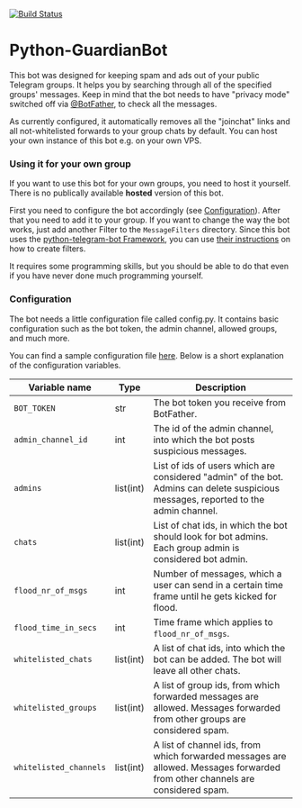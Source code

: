 [![Build Status](https://travis-ci.org/d-Rickyy-b/Python-GuardianBot.svg?branch=master)](https://travis-ci.org/d-Rickyy-b/Python-GuardianBot)

# Python-GuardianBot
This bot was designed for keeping spam and ads out of your public Telegram groups. It helps you by searching through all of the specified groups' messages. Keep in mind that the bot needs to have "privacy mode" switched off via [@BotFather](https://t.me/BotFather), to check all the messages.

As currently configured, it automatically removes all the "joinchat" links and all not-whitelisted forwards to your group chats by default. You can host your own instance of this bot e.g. on your own VPS.

### Using it for your own group
If you want to use this bot for your own groups, you need to host it yourself. There is no publically available **hosted** version of this bot.

First you need to configure the bot accordingly (see [Configuration](#configuration)). After that you need to add it to your group. If you want to change the way the bot works, just add another Filter to the `MessageFilters` directory. Since this bot uses the [python-telegram-bot Framework](https://github.com/python-telegram-bot/python-telegram-bot), you can use [their instructions](https://github.com/python-telegram-bot/python-telegram-bot/wiki/Extensions-%E2%80%93-Advanced-Filters) on how to create filters.

It requires some programming skills, but you should be able to do that even if you have never done much programming yourself.

### Configuration
The bot needs a little configuration file called config.py. It contains basic configuration such as the bot token, the admin channel, allowed groups, and much more.

You can find a sample configuration file [here](https://gist.github.com/d-Rickyy-b/65fde2038928b8b43e4bd6307334eb92). Below is a short explanation of the configuration variables.

| Variable name | Type | Description |
| ------------- | ---- | ----------- |
| `BOT_TOKEN`   | str  | The bot token you receive from BotFather. |
| `admin_channel_id` | int | The id of the admin channel, into which the bot posts suspicious messages. |
| `admins` | list(int) | List of ids of users which are considered "admin" of the bot. Admins can delete suspicious messages, reported to the admin channel. |
| `chats` | list(int) | List of chat ids, in which the bot should look for bot admins. Each group admin is considered bot admin. |
| `flood_nr_of_msgs` | int | Number of messages, which a user can send in a certain time frame until he gets kicked for flood. |
| `flood_time_in_secs` | int | Time frame which applies to `flood_nr_of_msgs`. |
| `whitelisted_chats` | list(int) | A list of chat ids, into which the bot can be added. The bot will leave all other chats. |
| `whitelisted_groups` | list(int) | A list of group ids, from which forwarded messages are allowed. Messages forwarded from other groups are considered spam. |
| `whitelisted_channels` | list(int) | A list of channel ids, from which forwarded messages are allowed. Messages forwarded from other channels are considered spam. |
